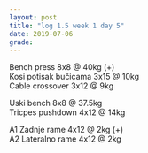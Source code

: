 ```yaml
---
layout: post
title: "log 1.5 week 1 day 5"
date: 2019-07-06
grade:
---
```


Bench press 8x8 @ 40kg (+)   
Kosi potisak bučicama 3x15 @ 10kg   
Cable crossover 3x12 @ 9kg   

Uski bench 8x8 @ 37.5kg      
Tricpes pushdown 4x12 @ 14kg   

A1 Zadnje rame 4x12 @ 2kg (+)  
A2 Lateralno rame 4x12 @ 2kg  
